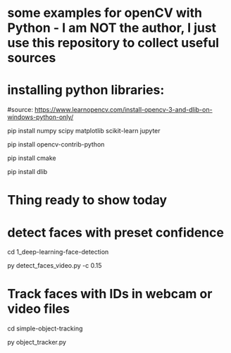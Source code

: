 # some examples for openCV with Python - I am NOT the author, I just use this repository to collect useful sources

# installing python libraries:
#source: https://www.learnopencv.com/install-opencv-3-and-dlib-on-windows-python-only/

pip install numpy scipy matplotlib scikit-learn jupyter

pip install opencv-contrib-python

pip install cmake

pip install dlib



# Thing ready to show today

# detect faces with preset confidence

cd 1_deep-learning-face-detection

py detect_faces_video.py  -c 0.15


# Track faces with IDs in webcam or video files

cd simple-object-tracking

py object_tracker.py
